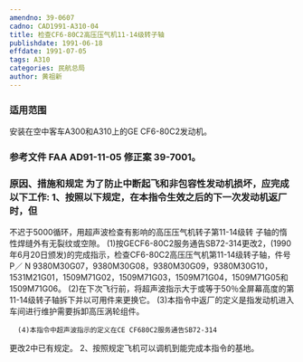 ```yaml
---
amendno: 39-0607
cadno: CAD1991-A310-04
title: 检查CF6-80C2高压压气机11-14级转子轴
publishdate: 1991-06-18
effdate: 1991-07-05
tags: A310
categories: 民航总局
author: 黄祖新
---
```


### 适用范围 
安装在空中客车A300和A310上的GE CF6-80C2发动机。

<!--more-->
### 参考文件    FAA AD91-11-05 修正案 39-7001。

### 原因、措施和规定     为了防止中断起飞和非包容性发动机损坏，应完成以下工作:     1、按照以下规定，在本指令生效之后的下一次发动机返厂时，但
不迟于5000循环，用超声波检查有影响的高压压气机转子第11-14级转
子轴的惰性焊缝外有无裂纹或空隙。 
      (1)按GECF6-80C2服务通告SB72-314更改2，(1990年6月20日颁发)的完成指示，检查CF6-80C2高压压气机第11-14级转子轴，件号P／ N 9380M30G07，9380M30G08，9380M30G09，9380M30G10，1531M21G01，1509M71G02，1509M71G03，1509M71G04，1509M71G05和1509M71G06。 
      (2)在下次飞行前，将超声波指示大于或等于50％全屏幕高度的第11-14级转子轴拆下并以可用件来更换它。 
      (3)本指令中返厂的定义是指发动机进入车间进行维护需要拆卸高压涡轮组件。 

      (4)本指令中超声波指示的定义在CE CF680C2服务通告SB72-314
  
更改2中已有规定。 2、按照规定飞机可以调机到能完成本指令的基地。
